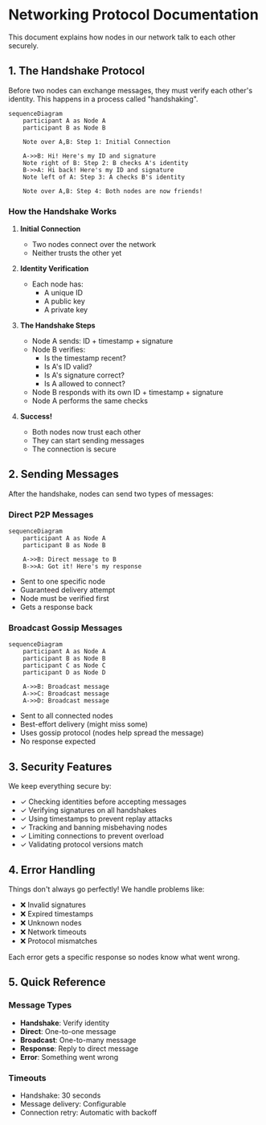 # Networking Protocol Documentation

This document explains how nodes in our network talk to each other securely.

## 1. The Handshake Protocol

Before two nodes can exchange messages, they must verify each other's identity. This happens in a process called "handshaking".

```mermaid
sequenceDiagram
    participant A as Node A
    participant B as Node B

    Note over A,B: Step 1: Initial Connection

    A->>B: Hi! Here's my ID and signature
    Note right of B: Step 2: B checks A's identity
    B->>A: Hi back! Here's my ID and signature
    Note left of A: Step 3: A checks B's identity

    Note over A,B: Step 4: Both nodes are now friends!
```

### How the Handshake Works

1. **Initial Connection**

   - Two nodes connect over the network
   - Neither trusts the other yet

2. **Identity Verification**
   - Each node has:
     - A unique ID
     - A public key
     - A private key
3. **The Handshake Steps**
   - Node A sends: ID + timestamp + signature
   - Node B verifies:
     - Is the timestamp recent?
     - Is A's ID valid?
     - Is A's signature correct?
     - Is A allowed to connect?
   - Node B responds with its own ID + timestamp + signature
   - Node A performs the same checks
4. **Success!**
   - Both nodes now trust each other
   - They can start sending messages
   - The connection is secure

## 2. Sending Messages

After the handshake, nodes can send two types of messages:

### Direct P2P Messages

```mermaid
sequenceDiagram
    participant A as Node A
    participant B as Node B

    A->>B: Direct message to B
    B->>A: Got it! Here's my response
```

- Sent to one specific node
- Guaranteed delivery attempt
- Node must be verified first
- Gets a response back

### Broadcast Gossip Messages

```mermaid
sequenceDiagram
    participant A as Node A
    participant B as Node B
    participant C as Node C
    participant D as Node D

    A->>B: Broadcast message
    A->>C: Broadcast message
    A->>D: Broadcast message
```

- Sent to all connected nodes
- Best-effort delivery (might miss some)
- Uses gossip protocol (nodes help spread the message)
- No response expected

## 3. Security Features

We keep everything secure by:

- ✓ Checking identities before accepting messages
- ✓ Verifying signatures on all handshakes
- ✓ Using timestamps to prevent replay attacks
- ✓ Tracking and banning misbehaving nodes
- ✓ Limiting connections to prevent overload
- ✓ Validating protocol versions match

## 4. Error Handling

Things don't always go perfectly! We handle problems like:

- ❌ Invalid signatures
- ❌ Expired timestamps
- ❌ Unknown nodes
- ❌ Network timeouts
- ❌ Protocol mismatches

Each error gets a specific response so nodes know what went wrong.

## 5. Quick Reference

### Message Types

- **Handshake**: Verify identity
- **Direct**: One-to-one message
- **Broadcast**: One-to-many message
- **Response**: Reply to direct message
- **Error**: Something went wrong

### Timeouts

- Handshake: 30 seconds
- Message delivery: Configurable
- Connection retry: Automatic with backoff
